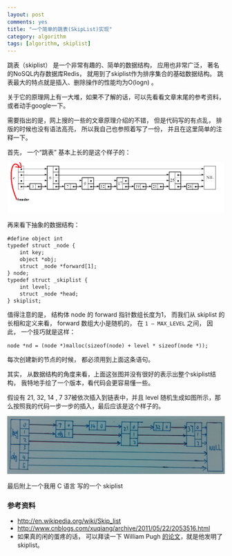 ```yaml
---
layout: post
comments: yes
title: "一个简单的跳表(SkipList)实现"
category: algorithm
tags: [algorithm, skiplist]
---
```



跳表（skiplist） 是一个非常有趣的、简单的数据结构， 应用也非常广泛， 著名的NoSQL内存数据库Redis， 就用到了skiplist作为排序集合的基础数据结构。 跳表最大的特点就是插入、删除操作的性能均为O(logn) 。

关于它的原理网上有一大堆，如果不了解的话，可以先看看文章末尾的参考资料， 或者动手google一下。 

需要指出的是，网上搜的一些的文章原理介绍的不错， 但是代码写的有点乱， 排版的时候也没有语法高亮， 所以我自己也参照着写了一份， 并且在这里简单的注释一下。

首先， 一个“跳表” 基本上长的是这个样子的：

![skiplist1](/image/2013/skiplist1.png)

再来看下抽象的数据结构：

```
#define object int
typedef struct _node {
	int key;
	object *obj;
	struct _node *forward[1];
} node;
typedef struct _skiplist {
	int level;
	struct _node *head;
} skiplist;
```

值得注意的是， 结构体 node 的 forward 指针数组长度为1， 而我们从 skiplist 的长相和定义来看， forward 数组大小是随机的， 在 `1 – MAX_LEVEL` 之间， 因此， 一个技巧就是这样：

```
node *nd = (node *)malloc(sizeof(node) + level * sizeof(node *));
```

每次创建新的节点的时候， 都必须用到上面这条语句。

其实， 从数据结构的角度来看，上面这张图并没有很好的表示出整个skiplist结构， 我特地手绘了一个版本，看代码会更容易懂一些。

假设有 21, 32, 14 , 7 37被依次插入到链表中，并且 level 随机生成如图所示，那么按照我的代码一步一步的插入，最后应该是这个样子的。

![skiplist1](/image/2013/skiplist2.jpg)

最后附上一个我用 C 语言 写的一个 skiplist 

### 参考资料

- http://en.wikipedia.org/wiki/Skip_list
- http://www.cnblogs.com/xuqiang/archive/2011/05/22/2053516.html
- 如果真的闲的蛋疼的话， 可以拜读一下 William Pugh [的论文](http://citeseerx.ist.psu.edu/viewdoc/download?doi=10.1.1.85.9211&rep=rep1&type=pdf)，就是他发明了skiplist。
